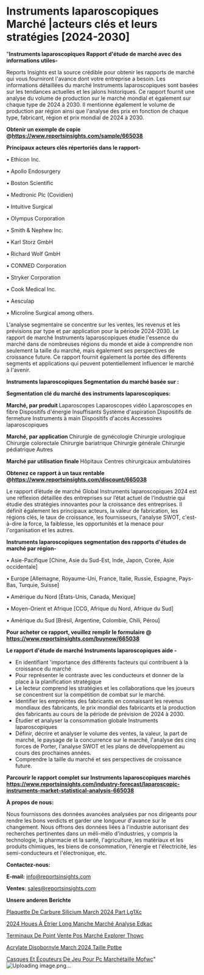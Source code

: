 # Instruments laparoscopiques Marché |acteurs clés et leurs stratégies [2024-2030]

"<strong>Instruments laparoscopiques Rapport d'étude de marché avec des informations utiles-</strong>

Reports Insights est la source crédible pour obtenir les rapports de marché qui vous fourniront l'avance dont votre entreprise a besoin. Les informations détaillées du marché Instruments laparoscopiques sont basées sur les tendances actuelles et les jalons historiques. Ce rapport fournit une analyse du volume de production sur le marché mondial et également sur chaque type de 2024 à 2030. Il mentionne également le volume de production par région ainsi que l'analyse des prix en fonction de chaque type, fabricant, région et prix mondial de 2024 à 2030.

<strong><b>Obtenir un exemple de copie @</b></strong><a href=https://www.reportsinsights.com/sample/665038><strong><b>https://www.reportsinsights.com/sample/665038</b></strong></a>

<b>Principaux acteurs clés répertoriés dans le rapport-</b>

<b> </b>• Ethicon Inc.

• Apollo Endosurgery

• Boston Scientific

• Medtronic Plc (Covidien)

• Intuitive Surgical

• Olympus Corporation

• Smith & Nephew Inc.

• Karl Storz GmbH

• Richard Wolf GmbH

• CONMED Corporation

• Stryker Corporation

• Cook Medical Inc.

• Aesculap

• Microline Surgical among others.

L'analyse segmentaire se concentre sur les ventes, les revenus et les prévisions par type et par application pour la période 2024-2030. Le rapport de marché Instruments laparoscopiques étudie l'essence du marché dans de nombreuses régions du monde et aide à comprendre non seulement la taille du marché, mais également ses perspectives de croissance future. Ce rapport fournit également la portée des différents segments et applications qui peuvent potentiellement influencer le marché à l'avenir.

<strong>Instruments laparoscopiques Segmentation du marché basée sur :</strong>

<strong> Segmentation clé du marché des instruments laparoscopiques: </strong>

<strong> Marché, par produit </strong>
Laparoscopes
Laparoscopes vidéo
Laparoscopes en fibre
Dispositifs d'énergie
Insuffisants
Système d'aspiration
Dispositifs de fermeture
Instruments à main
Dispositifs d'accès
Accessoires laparoscopiques

<strong> Marché, par application </strong>
Chirurgie de gynécologie
Chirurgie urologique
Chirurgie colorectale
Chirurgie bariatrique
Chirurgie générale
Chirurgie pédiatrique
Autres

<strong> Marché par utilisation finale </strong>
Hôpitaux
Centres chirurgicaux ambulatoires

<strong><b>Obtenez ce rapport à un taux rentable @</b></strong><a href=https://www.reportsinsights.com/discount/665038><strong><b>https://www.reportsinsights.com/discount/665038</b></strong></a>

Le rapport d’étude de marché Global Instruments laparoscopiques 2024 est une réflexion détaillée des entreprises sur l’état actuel de l’industrie qui étudie des stratégies innovantes pour la croissance des entreprises. Il définit également les principaux acteurs, la valeur de fabrication, les régions clés, le taux de croissance, les fournisseurs, l'analyse SWOT, c'est-à-dire la force, la faiblesse, les opportunités et la menace pour l'organisation et les autres.

<strong>Instruments laparoscopiques segmentation des rapports d'études de marché par région-</strong>

• Asie-Pacifique [Chine, Asie du Sud-Est, Inde, Japon, Corée, Asie occidentale]

• Europe [Allemagne, Royaume-Uni, France, Italie, Russie, Espagne, Pays-Bas, Turquie, Suisse]

• Amérique du Nord [États-Unis, Canada, Mexique]

• Moyen-Orient et Afrique [CCG, Afrique du Nord, Afrique du Sud]

• Amérique du Sud [Brésil, Argentine, Colombie, Chili, Pérou]

<strong>Pour acheter ce rapport, veuillez remplir le formulaire @   <a href=https://www.reportsinsights.com/buynow/665038>https://www.reportsinsights.com/buynow/665038</a></strong>

<strong>Le rapport d'étude de marché Instruments laparoscopiques aide -</strong>
<ul>
  <li>En identifiant 'importance des différents facteurs qui contribuent à la croissance du marché</li>
  <li>Pour représenter le contraste avec les conducteurs et donner de la place à la planification stratégique</li>
  <li>Le lecteur comprend les stratégies et les collaborations que les joueurs se concentrent sur la compétition de combat sur le marché.</li>
  <li>Identifier les empreintes des fabricants en connaissant les revenus mondiaux des fabricants, le prix mondial des fabricants et la production des fabricants au cours de la période de prévision de 2024 à 2030.</li>
  <li>Étudier et analyser la consommation globale Instruments laparoscopiques</li>
  <li>Définir, décrire et analyser le volume des ventes, la valeur, la part de marché, le paysage de la concurrence sur le marché, l'analyse des cinq forces de Porter, l'analyse SWOT et les plans de développement au cours des prochaines années.</li>
  <li>Comprendre la taille du marché et ses perspectives de croissance future.</li>
</ul>

<strong>Parcourir le rapport complet sur Instruments laparoscopiques marchés <a href=https://www.reportsinsights.com/industry-forecast/laparoscopic-instruments-market-statistical-analysis-665038>https://www.reportsinsights.com/industry-forecast/laparoscopic-instruments-market-statistical-analysis-665038</a></strong>

<strong>À propos de nous:</strong>

Nous fournissons des données avancées analysées par nos dirigeants pour rendre les bons verdicts et garder une longueur d'avance sur le changement. Nous offrons des données liées à l'industrie autorisant des recherches pertinentes dans un méli-mélo d'industries, y compris la technologie, la pharmacie et la santé, l'agriculture, les matériaux et les produits chimiques, les biens de consommation, l'énergie et l'électricité, les semi-conducteurs et l'électronique, etc.

<strong>Contactez-nous:</strong>

<strong>E-mail:</strong> <a href=mailto:info@reportsinsights.com>info@reportsinsights.com</a>

<strong>Ventes</strong>: <a href=mailto:sales@reportsinsights.com>sales@reportsinsights.com</a>

<strong>Unsere anderen Berichte</strong>

<a href=https://www.linkedin.com/pulse/plaquette-de-carbure-silicium-march%C3%A9-2024-part-lg1xc/>Plaquette De Carbure Silicium March 2024 Part Lg1Xc</a>

<a href=https://www.linkedin.com/pulse/2024-houes-à-étrier-long-manche-marché-analyse-edkac/>2024 Houes À Étrier Long Manche Marché Analyse Edkac</a>

<a href=https://www.linkedin.com/pulse/terminaux-de-point-vente-pos-marché-explorer-thowc/>Terminaux De Point Vente Pos Marché Explorer Thowc</a>

<a href=https://www.linkedin.com/pulse/acrylate-disobornyle-march%C3%A9-2024-taille-pptbe/>Acrylate Disobornyle March 2024 Taille Pptbe</a>

<a href=https://www.linkedin.com/pulse/casques-et-écouteurs-de-jeu-pour-pc-marchétaille-mofwc/>Casques Et Écouteurs De Jeu Pour Pc Marchétaille Mofwc</a>"
![Uploading image.png…]()
